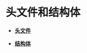 # 头文件和结构体<a name="ZH-CN_TOPIC_0000001290840872"></a>

-   **[头文件](files.md)**  

-   **[结构体](annotated.md)**  


